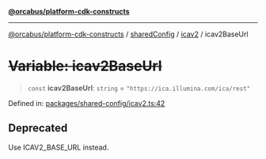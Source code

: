 [**@orcabus/platform-cdk-constructs**](../../../../../../README.md)

***

[@orcabus/platform-cdk-constructs](../../../../../../README.md) / [sharedConfig](../../../README.md) / [icav2](../README.md) / icav2BaseUrl

# ~~Variable: icav2BaseUrl~~

> `const` **icav2BaseUrl**: `string` = `"https://ica.illumina.com/ica/rest"`

Defined in: [packages/shared-config/icav2.ts:42](https://github.com/OrcaBus/platform-cdk-constructs/blob/main/packages/shared-config/icav2.ts#L42)

## Deprecated

Use ICAV2_BASE_URL instead.
